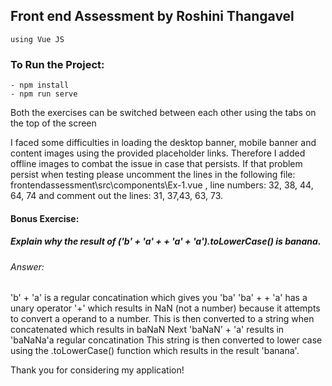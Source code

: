 ## Front end Assessment by Roshini Thangavel
    using Vue JS


### To Run the Project:
    - npm install
    - npm run serve

Both the exercises can be switched between each other using the tabs on the top of the screen

I faced some difficulties in loading the desktop banner, mobile banner and content images using the provided placeholder links. Therefore I added offline images to combat the issue in case that persists. If that problem persist when testing please uncomment the lines in the following file: frontendassessment\src\components\Ex-1.vue , line numbers: 32, 38, 44, 64, 74 and comment out the lines: 31, 37,43, 63, 73.

#### Bonus Exercise:

##### Explain why the result of ('b' + 'a' + + 'a' + 'a').toLowerCase() is banana.

###### Answer:
 'b' + 'a' is a regular concatination which gives you 'ba'
 'ba' + + 'a' has a unary operator '+' which results in NaN (not a number) because it attempts to convert a operand to a number. This is then converted to a string when concatenated which results in baNaN
 Next 'baNaN' + 'a' results in 'baNaNa'a regular concatination
 This string is then converted to lower case using the .toLowerCase() function which results in the result 'banana'.


Thank you for considering my application!


